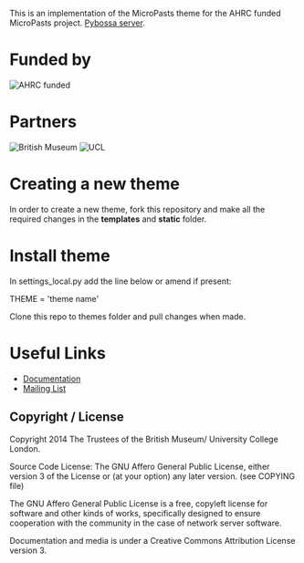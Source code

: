 This is an implementation of the MicroPasts theme for the AHRC funded MicroPasts
project. [Pybossa
server](https://github.com/findsorguk/pybossa).

Funded by
=========
![AHRC funded](http://crowdfunded.micropasts.org/assets/about/ahrc.png)

Partners
========
![British Museum](http://crowdsourced.micropasts.org/static/img/bm_logo.png)
![UCL](http://crowdsourced.micropasts.org/static/img/black.jpg)

# Creating a new theme

In order to create a new theme, fork this repository and make all the required
changes in the **templates** and **static** folder.

# Install theme

In settings_local.py add the line below or amend if present:

THEME = 'theme name'

Clone this repo to themes folder and pull changes when made.


# Useful Links

* [Documentation](http://docs.pybossa.com/)
* [Mailing List](http://lists.okfn.org/mailman/listinfo/open-science-dev)

## Copyright / License

Copyright 2014 The Trustees of the British Museum/ University College London.

Source Code License: The GNU Affero General Public License, either version 3 of the License
or (at your option) any later version. (see COPYING file)

The GNU Affero General Public License is a free, copyleft license for
software and other kinds of works, specifically designed to ensure
cooperation with the community in the case of network server software.

Documentation and media is under a Creative Commons Attribution License version
3.
